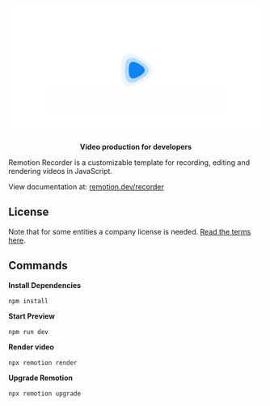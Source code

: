 <p align="center">
  <a href="https://github.com/remotion-dev/logo">
    <picture>
      <source media="(prefers-color-scheme: dark)" srcset="https://raw.githubusercontent.com/remotion-dev/brand/main/recorder/dark.gif">
      <img alt="Animated Remotion Logo" src="https://raw.githubusercontent.com/remotion-dev/brand/main/recorder/light.gif">
    </picture>
  </a>
</p>

<p align="center"><strong>Video production for developers</strong></p>

Remotion Recorder is a customizable template for recording, editing and rendering videos in JavaScript.

View documentation at: [remotion.dev/recorder](https://remotion.dev/recorder)

## License

Note that for some entities a company license is needed. [Read the terms here](https://github.com/remotion-dev/remotion/blob/main/LICENSE.md).

## Commands

**Install Dependencies**

```console
npm install
```

**Start Preview**

```console
npm run dev
```

**Render video**

```console
npx remotion render
```

**Upgrade Remotion**

```console
npx remotion upgrade
```
